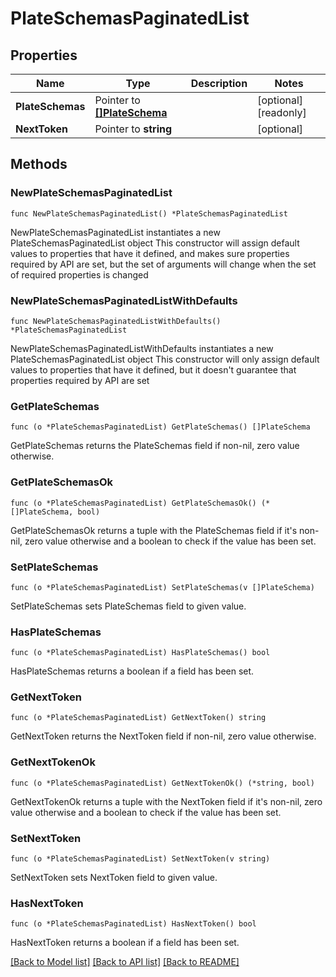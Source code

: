 # PlateSchemasPaginatedList

## Properties

Name | Type | Description | Notes
------------ | ------------- | ------------- | -------------
**PlateSchemas** | Pointer to [**[]PlateSchema**](PlateSchema.md) |  | [optional] [readonly] 
**NextToken** | Pointer to **string** |  | [optional] 

## Methods

### NewPlateSchemasPaginatedList

`func NewPlateSchemasPaginatedList() *PlateSchemasPaginatedList`

NewPlateSchemasPaginatedList instantiates a new PlateSchemasPaginatedList object
This constructor will assign default values to properties that have it defined,
and makes sure properties required by API are set, but the set of arguments
will change when the set of required properties is changed

### NewPlateSchemasPaginatedListWithDefaults

`func NewPlateSchemasPaginatedListWithDefaults() *PlateSchemasPaginatedList`

NewPlateSchemasPaginatedListWithDefaults instantiates a new PlateSchemasPaginatedList object
This constructor will only assign default values to properties that have it defined,
but it doesn't guarantee that properties required by API are set

### GetPlateSchemas

`func (o *PlateSchemasPaginatedList) GetPlateSchemas() []PlateSchema`

GetPlateSchemas returns the PlateSchemas field if non-nil, zero value otherwise.

### GetPlateSchemasOk

`func (o *PlateSchemasPaginatedList) GetPlateSchemasOk() (*[]PlateSchema, bool)`

GetPlateSchemasOk returns a tuple with the PlateSchemas field if it's non-nil, zero value otherwise
and a boolean to check if the value has been set.

### SetPlateSchemas

`func (o *PlateSchemasPaginatedList) SetPlateSchemas(v []PlateSchema)`

SetPlateSchemas sets PlateSchemas field to given value.

### HasPlateSchemas

`func (o *PlateSchemasPaginatedList) HasPlateSchemas() bool`

HasPlateSchemas returns a boolean if a field has been set.

### GetNextToken

`func (o *PlateSchemasPaginatedList) GetNextToken() string`

GetNextToken returns the NextToken field if non-nil, zero value otherwise.

### GetNextTokenOk

`func (o *PlateSchemasPaginatedList) GetNextTokenOk() (*string, bool)`

GetNextTokenOk returns a tuple with the NextToken field if it's non-nil, zero value otherwise
and a boolean to check if the value has been set.

### SetNextToken

`func (o *PlateSchemasPaginatedList) SetNextToken(v string)`

SetNextToken sets NextToken field to given value.

### HasNextToken

`func (o *PlateSchemasPaginatedList) HasNextToken() bool`

HasNextToken returns a boolean if a field has been set.


[[Back to Model list]](../README.md#documentation-for-models) [[Back to API list]](../README.md#documentation-for-api-endpoints) [[Back to README]](../README.md)



